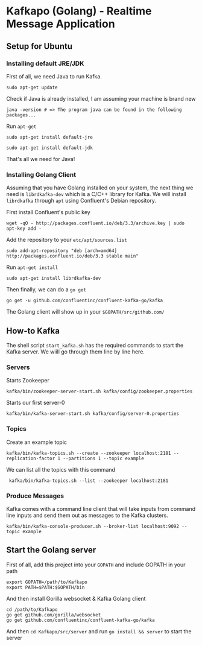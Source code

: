 # Kafkapo (Golang) - Realtime Message Application
## Setup for Ubuntu
### Installing default JRE/JDK
First of all, we need Java to run Kafka.
```shell
sudo apt-get update
```

Check if Java is already installed, I am assuming your machine is brand new
```shell
java -version # => The program java can be found in the following packages...
```

Run `apt-get`
```shell
sudo apt-get install default-jre
```
```shell
sudo apt-get install default-jdk
```
That's all we need for Java!

### Installing Golang Client
Assuming that you have Golang installed on your system, the next thing we need is `librdkafka-dev` which is a C/C++ library for Kafka. We will install `librdkafka` through `apt` using Confluent's Debian repository.

First install Confluent's public key
```shell
wget -qO - http://packages.confluent.io/deb/3.3/archive.key | sudo apt-key add -
```

Add the repository to your `etc/apt/sources.list`
```shell
sudo add-apt-repository "deb [arch=amd64] http://packages.confluent.io/deb/3.3 stable main"
```

Run `apt-get install`
```shell
sudo apt-get install librdkafka-dev
```

Then finally, we can do a `go get`
```shell
go get -u github.com/confluentinc/confluent-kafka-go/kafka
```

The Golang client will show up in your `$GOPATH/src/github.com/`

## How-to Kafka
The shell script `start_kafka.sh` has the required commands to start the Kafka server. We wiill go through them line
by line here.

### Servers
Starts Zookeeper
```shell
kafka/bin/zookeeper-server-start.sh kafka/config/zookeeper.properties
```

Starts our first server-0
```shell
kafka/bin/kafka-server-start.sh kafka/config/server-0.properties
```

### Topics
Create an example topic
```shell
kafka/bin/kafka-topics.sh --create --zookeeper localhost:2181 --replication-factor 1 --partitions 1 --topic example
```

We can list all the topics with this command
```shell
 kafka/bin/kafka-topics.sh --list --zookeeper localhost:2181
 ```

### Produce Messages
Kafka comes with a command line client that will take inputs from command line inputs and send them out as messages to the Kafka clusters.
```shell
kafka/bin/kafka-console-producer.sh --broker-list localhost:9092 --topic example
```

## Start the Golang server
First of all, add this project into your `GOPATH` and include GOPATH in your path
```
export GOPATH=/path/to/Kafkapo
export PATH=$PATH:$GOPATH/bin
```

And then install Gorilla websocket & Kafka Golang client
```
cd /path/to/Kafkapo
go get github.com/gorilla/websocket
go get github.com/confluentinc/confluent-kafka-go/kafka
```

And then `cd Kafkapo/src/server` and run `go install && server` to start the server
